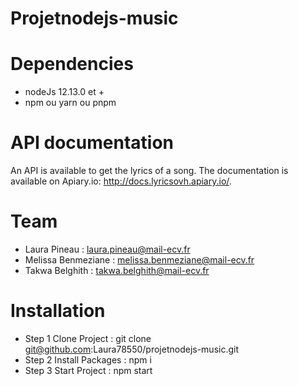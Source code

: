 # Projetnodejs-music

# Dependencies
- nodeJs 12.13.0 et +
- npm ou yarn ou pnpm

# API documentation
An API is available to get the lyrics of a song. The documentation is available on Apiary.io: http://docs.lyricsovh.apiary.io/.

# Team
- Laura Pineau : laura.pineau@mail-ecv.fr
- Melissa Benmeziane : melissa.benmeziane@mail-ecv.fr
- Takwa Belghith : takwa.belghith@mail-ecv.fr

# Installation
- Step 1
  Clone Project : git clone git@github.com:Laura78550/projetnodejs-music.git
- Step 2
  Install Packages : npm i
- Step 3
  Start Project : npm start
